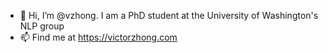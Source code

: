 - 👋 Hi, I’m @vzhong. I am a PhD student at the University of Washington's NLP group
- 📫 Find me at https://victorzhong.com

<!---
vzhong/vzhong is a ✨ special ✨ repository because its `README.md` (this file) appears on your GitHub profile.
You can click the Preview link to take a look at your changes.
--->
